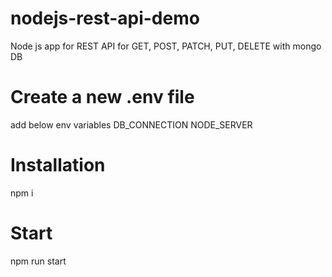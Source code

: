# nodejs-rest-api-demo
Node js app for REST API for GET, POST, PATCH, PUT, DELETE with mongo DB

# Create a new .env file
add below env variables
DB_CONNECTION
NODE_SERVER

# Installation
npm i

# Start 
npm run start
